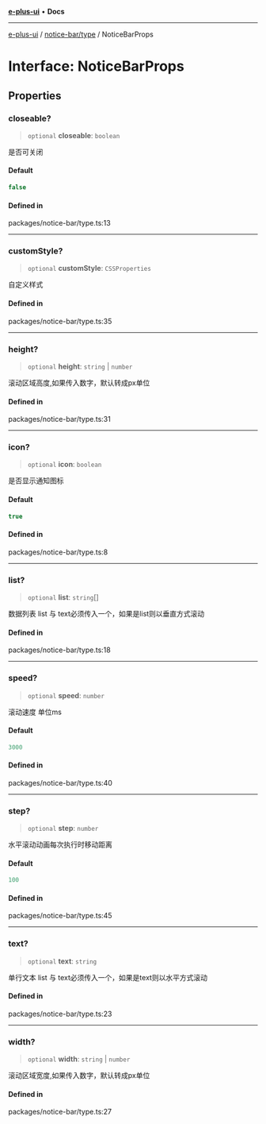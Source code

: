 [**e-plus-ui**](../../../README.md) • **Docs**

***

[e-plus-ui](../../../modules.md) / [notice-bar/type](../README.md) / NoticeBarProps

# Interface: NoticeBarProps

## Properties

### closeable?

> `optional` **closeable**: `boolean`

是否可关闭

#### Default

```ts
false
```

#### Defined in

packages/notice-bar/type.ts:13

***

### customStyle?

> `optional` **customStyle**: `CSSProperties`

自定义样式

#### Defined in

packages/notice-bar/type.ts:35

***

### height?

> `optional` **height**: `string` \| `number`

滚动区域高度,如果传入数字，默认转成px单位

#### Defined in

packages/notice-bar/type.ts:31

***

### icon?

> `optional` **icon**: `boolean`

是否显示通知图标

#### Default

```ts
true
```

#### Defined in

packages/notice-bar/type.ts:8

***

### list?

> `optional` **list**: `string`[]

数据列表
list 与 text必须传入一个，如果是list则以垂直方式滚动

#### Defined in

packages/notice-bar/type.ts:18

***

### speed?

> `optional` **speed**: `number`

滚动速度 单位ms

#### Default

```ts
3000
```

#### Defined in

packages/notice-bar/type.ts:40

***

### step?

> `optional` **step**: `number`

水平滚动动画每次执行时移动距离

#### Default

```ts
100
```

#### Defined in

packages/notice-bar/type.ts:45

***

### text?

> `optional` **text**: `string`

单行文本
list 与 text必须传入一个，如果是text则以水平方式滚动

#### Defined in

packages/notice-bar/type.ts:23

***

### width?

> `optional` **width**: `string` \| `number`

滚动区域宽度,如果传入数字，默认转成px单位

#### Defined in

packages/notice-bar/type.ts:27
